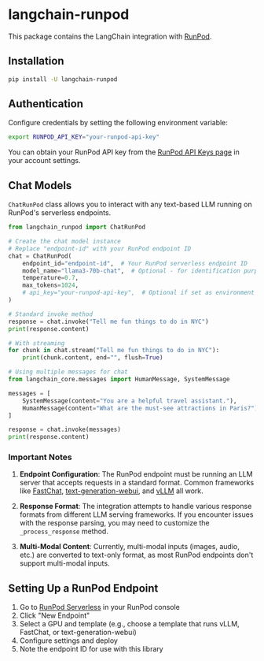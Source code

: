 # langchain-runpod

This package contains the LangChain integration with [RunPod](https://www.runpod.io).

## Installation

```bash
pip install -U langchain-runpod
```

## Authentication

Configure credentials by setting the following environment variable:

```bash
export RUNPOD_API_KEY="your-runpod-api-key"
```

You can obtain your RunPod API key from the [RunPod API Keys page](https://www.runpod.io/console/user/settings) in your account settings.

## Chat Models

`ChatRunPod` class allows you to interact with any text-based LLM running on RunPod's serverless endpoints.

```python
from langchain_runpod import ChatRunPod

# Create the chat model instance
# Replace "endpoint-id" with your RunPod endpoint ID
chat = ChatRunPod(
    endpoint_id="endpoint-id",  # Your RunPod serverless endpoint ID
    model_name="llama3-70b-chat",  # Optional - for identification purposes
    temperature=0.7,
    max_tokens=1024,
    # api_key="your-runpod-api-key",  # Optional if set as environment variable
)

# Standard invoke method
response = chat.invoke("Tell me fun things to do in NYC")
print(response.content)

# With streaming
for chunk in chat.stream("Tell me fun things to do in NYC"):
    print(chunk.content, end="", flush=True)

# Using multiple messages for chat
from langchain_core.messages import HumanMessage, SystemMessage

messages = [
    SystemMessage(content="You are a helpful travel assistant."),
    HumanMessage(content="What are the must-see attractions in Paris?")
]

response = chat.invoke(messages)
print(response.content)
```

### Important Notes

1. **Endpoint Configuration**: The RunPod endpoint must be running an LLM server that accepts requests in a standard format. Common frameworks like [FastChat](https://github.com/lm-sys/FastChat), [text-generation-webui](https://github.com/oobabooga/text-generation-webui), and [vLLM](https://github.com/vllm-project/vllm) all work.

2. **Response Format**: The integration attempts to handle various response formats from different LLM serving frameworks. If you encounter issues with the response parsing, you may need to customize the `_process_response` method.

3. **Multi-Modal Content**: Currently, multi-modal inputs (images, audio, etc.) are converted to text-only format, as most RunPod endpoints don't support multi-modal inputs.

## Setting Up a RunPod Endpoint

1. Go to [RunPod Serverless](https://www.runpod.io/console/serverless) in your RunPod console
2. Click "New Endpoint"
3. Select a GPU and template (e.g., choose a template that runs vLLM, FastChat, or text-generation-webui)
4. Configure settings and deploy
5. Note the endpoint ID for use with this library
